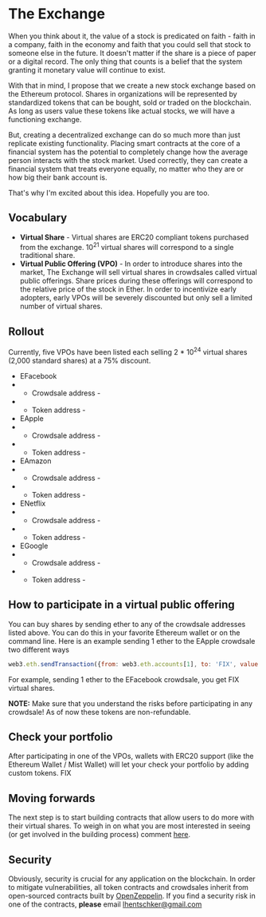 # The Exchange
When you think about it, the value of a stock is predicated on faith - faith in a company, faith in the economy and faith that you could sell that stock to someone else in the future. It doesn't matter if the share is a piece of paper or a digital record. The only thing that counts is a belief that the system granting it monetary value will continue to exist.

With that in mind, I propose that we create a new stock exchange based on the Ethereum protocol. Shares in organizations will be represented by standardized tokens that can be bought, sold or traded on the blockchain. As long as users value these tokens like actual stocks, we will have a functioning exchange.

But, creating a decentralized exchange can do so much more than just replicate existing functionality. Placing smart contracts at the core of a financial system has the potential to completely change how the average person interacts with the stock market. Used correctly, they can create a financial system that treats everyone equally, no matter who they are or how big their bank account is.

That's why I'm excited about this idea. Hopefully you are too.

## Vocabulary
* **Virtual Share** - Virtual shares are ERC20 compliant tokens purchased from the exchange. 10<sup>21</sup>
virtual shares will correspond to a single traditional share.
* **Virtual Public Offering (VPO)** - In order to introduce shares into the market, The Exchange will sell virtual shares in crowdsales called virtual public offerings. Share prices during these offerings will correspond to the relative price of the stock in Ether. In order to incentivize early adopters, early VPOs will be severely discounted but only sell a limited number of virtual shares.

## Rollout
Currently, five VPOs have been listed each selling 2 * 10<sup>24</sup> virtual shares (2,000 standard shares) at a 75% discount.
* EFacebook
* * Crowdsale address - 
* * Token address - 
* EApple
* * Crowdsale address - 
* * Token address - 
* EAmazon
* * Crowdsale address - 
* * Token address - 
* ENetflix
* * Crowdsale address - 
* * Token address - 
* EGoogle
* * Crowdsale address - 
* * Token address - 

## How to participate in a virtual public offering
You can buy shares by sending ether to any of the crowdsale addresses listed above. You can do this in your favorite Ethereum wallet or on the command line. Here is an example sending 1 ether to the EApple crowdsale two different ways

```javascript
web3.eth.sendTransaction({from: web3.eth.accounts[1], to: 'FIX', value: web3.toWei(1, 'ether')})
```
For example, sending 1 ether to the EFacebook crowdsale, you get FIX virtual shares.

**NOTE:** Make sure that you understand the risks before participating in any crowdsale! As of now these tokens are non-refundable.

## Check your portfolio
After participating in one of the VPOs, wallets with ERC20 support (like the Ethereum Wallet / Mist Wallet) will let your check your portfolio by adding custom tokens.
FIX

## Moving forwards
The next step is to start building contracts that allow users to do more with their virtual shares. To weigh in on what you are most interested in seeing (or get involved in the building process) comment [here](https://github.com/leohentschker/the-exchange/issues/1).

## Security
Obviously, security is crucial for any application on the blockchain. In order to mitigate vulnerabilities, all token contracts and crowdsales inherit from open-sourced contracts built by [OpenZeppelin](https://openzeppelin.org/). If you find a security risk in one of the contracts, **please** email lhentschker@gmail.com
